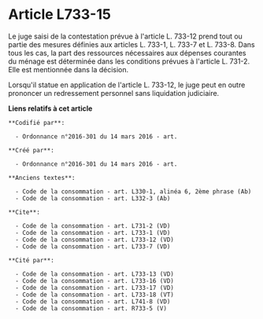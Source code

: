 # Article L733-15

Le juge saisi de la contestation prévue à l'article L. 733-12 prend tout ou partie des mesures définies aux articles L.
733-1, L. 733-7 et L. 733-8. Dans tous les cas, la part des ressources nécessaires aux dépenses courantes du ménage est
déterminée dans les conditions prévues à l'article L. 731-2. Elle est mentionnée dans la décision. 

Lorsqu'il statue en application de l'article L. 733-12, le juge peut en outre prononcer un redressement personnel sans
liquidation judiciaire.

**Liens relatifs à cet article**

	**Codifié par**:

	  - Ordonnance n°2016-301 du 14 mars 2016 - art.

	**Créé par**:

	  - Ordonnance n°2016-301 du 14 mars 2016 - art.

	**Anciens textes**:

	  - Code de la consommation - art. L330-1, alinéa 6, 2ème phrase (Ab)
	  - Code de la consommation - art. L332-3 (Ab)

	**Cite**:

	  - Code de la consommation - art. L731-2 (VD)
	  - Code de la consommation - art. L733-1 (VD)
	  - Code de la consommation - art. L733-12 (VD)
	  - Code de la consommation - art. L733-7 (VD)

	**Cité par**:

	  - Code de la consommation - art. L733-13 (VD)
	  - Code de la consommation - art. L733-16 (VD)
	  - Code de la consommation - art. L733-17 (VD)
	  - Code de la consommation - art. L733-18 (VT)
	  - Code de la consommation - art. L741-8 (VD)
	  - Code de la consommation - art. R733-5 (V)
